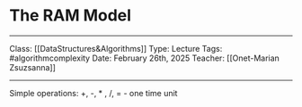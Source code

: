 # The RAM Model
___
Class: [[DataStructures&Algorithms]]
Type: Lecture 
Tags: #algorithmcomplexity
Date: February 26th, 2025
Teacher: [[Onet-Marian Zsuzsanna]]
___

Simple operations: +, -, * , /, = - one time unit 

